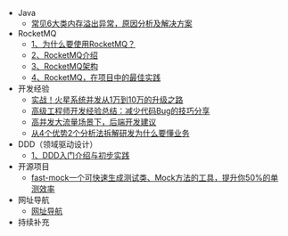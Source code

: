 * Java
    * [常见6大类内存溢出异常，原因分析及解决方案](Java/常见6大类内存溢出异常，原因分析及解决方案.md)
* RocketMQ
    * [1、为什么要使用RocketMQ？](RocketMQ/1、为什么要使用RocketMQ？.md)
    * [2、RocketMQ介绍](RocketMQ/2、RocketMQ介绍.md)
    * [3、RocketMQ架构](RocketMQ/3、RocketMQ架构.md)
    * [4、RocketMQ，在项目中的最佳实践](RocketMQ/4、RocketMQ，在项目中的最佳实践.md)
* 开发经验
    * [实战！火星系统并发从1万到10万的升级之路](开发经验/实战！火星系统并发从1万到10万的升级之路.md)
    * [高级工程师开发经验总结：减少代码Bug的技巧分享](开发经验/减少代码Bug的技巧分享.md)
    * [高并发大流量场景下，后端开发建议](开发经验/高并发大流量场景下，后端开发建议.md)
	* [从4个优势2个分析法拆解研发为什么要懂业务](开发经验/从4个优势2个分析法拆解研发为什么要懂业务.md)
* DDD（领域驱动设计）
    * [1、DDD入门介绍与初步实践](DDD/1、DDD入门介绍与初步实践.md)
* 开源项目
    * [fast-mock一个可快速生成测试类、Mock方法的工具，提升你50%的单测效率](开源项目/fast-mock.md)
* 网址导航
    * [网址导航](网址导航/网址导航.md)
* 持续补充